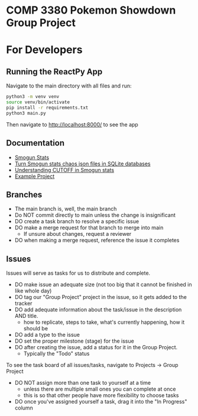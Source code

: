 # COMP 3380 Pokemon Showdown Group Project

# For Developers

## Running the ReactPy App

Navigate to the main directory with all files and run:

```bash
python3 -m venv venv
source venv/bin/activate
pip install -r requirements.txt
python3 main.py
```

Then navigate to [http://localhost:8000/](http://localhost:8000/) to see the app

## Documentation

- [Smogun Stats](https://www.smogon.com/stats/)
- [Turn Smogun stats chaos json files in SQLite databases](https://git.pyrope.net/mbk/smogon-stats) 
- [Understanding CUTOFF in Smogun stats](https://www.smogon.com/forums/threads/weighted-stats-faq.3478570/)
- [Example Project](https://www.porydex.com/)

## Branches

- The main branch is, well, the main branch
- Do NOT commit directly to main unless the change is insignificant
- DO create a task branch to resolve a specific issue
- DO make a merge request for that branch to merge into main
    - If unsure about changes, request a reviewer
- DO when making a merge request, reference the issue it completes

## Issues

Issues will serve as tasks for us to distribute and complete.

- DO make issue an adequate size (not too big that it cannot be finished in like whole day)
- DO tag our "Group Project" project in the issue, so it gets added to the tracker
- DO add adequate information about the task/issue in the description AND title.
    - how to replicate, steps to take, what's currently happening, how it should be
- DO add a type to the issue
- DO set the proper milestone (stage) for the issue
- DO after creating the issue, add a status for it in the Group Project.
    - Typically the "Todo" status

To see the task board of all issues/tasks, navigate to Projects -> Group Project

- DO NOT assign more than one task to yourself at a time
    - unless there are multiple small ones you can complete at once
    - this is so that other people have more flexibility to choose tasks
- DO once you've assigned yourself a task, drag it into the "In Progress" column


